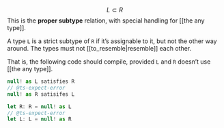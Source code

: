 $$ L \subset R $$
This is the **proper subtype** relation, with special handling for [[the any type]]. 

A type `L` is a strict subtype of `R` if it’s assignable to it, but not the other way around. The types must not [[to_resemble|resemble]] each other.

That is, the following code should compile, provided `L` and `R` doesn’t use [[the any type]].
```ts
null! as L satisfies R
// @ts-expect-error
null! as R satisifes L

let R: R = null! as L
// @ts-expect-error
let L: L = null! as R
```

